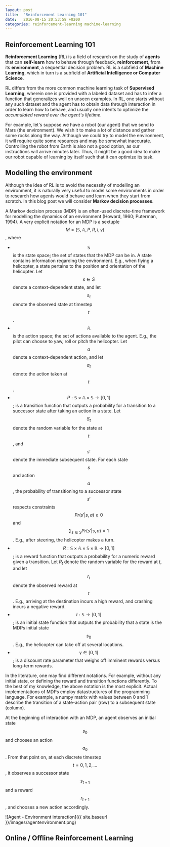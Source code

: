 ```yaml
---
layout: post
title:  "Reinforcement Learning 101"
date:   2016-08-15 20:53:58 +0200
categories: reinforcement-learning machine-learning
---
```



## Reinforcement Learning 101 ##

**Reinforcement Learning** (RL) is a field of research on the study of **agents** that can **self-learn** how to behave through feedback, **reinforcement**, from its **environment**, a sequential decision problem. RL is a subfield of **Machine Learning**, which in turn is a subfield of **Artificial Intelligence or Computer Science**. 

RL differs from the more common machine learning task of **Supervised Learning**, wherein one is provided with a labeled dataset and has to infer a function that generalizes well on unseen examples. In RL, one starts without any such dataset and the agent has to obtain data through interaction in order to learn how to behave, and usually one intents to optimize the *accumulated reward over the agent's lifetime*.

For example, let's suppose we have a robot (our agent) that we send to Mars (the environment). We wish it to make a lot of distance and gather some rocks along the way. Although we could try to model the environment, it will require quite some resources and may be somewhat inaccurate. Controlling the robot from Earth is also not a good option, as our instructions will arrive minutes later. Thus, it might be a good idea to make our robot capable of learning by itself such that it can optimize its task.



## Modelling the environment ##

Although the idea of RL is to avoid the necessity of modelling an environment, it is naturally very useful to model some environments in order to research how agents would behave and learn when they start from scratch. In this blog post we will consider **Markov decision processes**.

A Markov decision process (MDP) is an often-used discrete-time framework for modelling the dynamics of an environment (Howard, 1960; Puterman, 1994). A very explicit notation for an MDP is a sextuple $$M = (\mathbb{S}, \mathbb{A}, P, R, I, \gamma)$$, where


- $$\mathbb{S}$$ is the state space; the set of states that the MDP can be in. A state contains information regarding the environment. E.g., when flying a helicopter, a state pertains to the position and orientation of the helicopter. Let $$s \in S$$ denote a context-dependent state, and let $$s_t$$ denote the observed state at timestep $$t$$.
- $$\mathbb{A}$$ is the action space; the set of actions available to the agent. E.g., the pilot can choose to yaw, roll or pitch the helicopter. Let $$a$$ denote a context-dependent action, and let $$a_t$$ denote the action taken at $$t$$.
- $$P : \mathbb{S} \times \mathbb{A} \times \mathbb{S} \to [0, 1]$$; is a transition function that outputs a probability for a transition to a successor state after taking an action in a state. Let $$S_t$$ denote the random variable for the state at $$t$$, and $$s'$$ denote the immediate subsequent state. For each state $$s$$ and action $$a$$, the probability of transitioning to a successor state $$s'$$ respects constraints $$Pr(s' | s, a) \geq 0$$ and $$\sum_{s \in S} Pr(s' | s, a) = 1$$. E.g., after steering, the helicopter makes a turn.
- $$R : \mathbb{S} \times \mathbb{A} \times \mathbb{S} \times \mathbb{R} \to [0, 1]$$; is a reward function that outputs a probability for a numeric reward given a transition. Let $R_t$ denote the random variable for the reward at $t$, and let $$r_t$$ denote the observed reward at $$t$$. E.g., arriving at the destination incurs a high reward, and crashing incurs a negative reward.
- $$I : \mathbb{S} \to [0, 1]$$; is an initial state function that outputs the probability that a state is the MDPs initial state $$s_0$$. E.g., the helicopter can take off at several locations.
- $$\gamma \in [0, 1]$$; is a discount rate parameter that weighs off imminent rewards versus long-term rewards.

In the literature, one may find different notations. For example, without any initial state, or defining the reward and transition functions differently. To the best of my knowledge, the above notation is the most explicit. Actual implementations of MDPs employ datastructures of the programming language. For example, a numpy matrix with values between 0 and 1 describe the transition of a state-action pair (row) to a subsequent state (column).


At the beginning of interaction with an MDP, an agent observes an initial state $$s_0$$ and chooses an action $$a_0$$. From that point on, at each discrete timestep $$t = 0, 1, 2, \hdots$$, it observes a successor state $$s_{t+1}$$ and a reward $$r_{t+1}$$, and chooses a new action accordingly.


![Agent - Environment interaction]({{ site.baseurl }}/images/agentenvironment.png)




## Online / Offline Reinforcement Learning ##




<!--
I, myself, find RL very interesting as it tackles two main challenges in machine learning:
1. If no model of the problem is available, we can learn t


Thus, RL addresses problems for which one does not have an accurate model as it may have been too costy or simply impossible to get.

For example, a robot on Mars






Throughout the years, various environments, or **problems**, have been considered and developed various algorithms that cultivate agents, or **solutions**.

-->